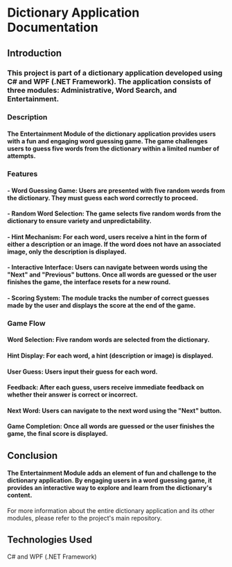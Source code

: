# Dictionary Application Documentation
## Introduction
### This project is part of a dictionary application developed using C# and WPF (.NET Framework). The application consists of three modules: Administrative, Word Search, and Entertainment.

### Description
#### The Entertainment Module of the dictionary application provides users with a fun and engaging word guessing game. The game challenges users to guess five words from the dictionary within a limited number of attempts.

### Features
#### - Word Guessing Game: Users are presented with five random words from the dictionary. They must guess each word correctly to proceed.
#### - Random Word Selection: The game selects five random words from the dictionary to ensure variety and unpredictability.
#### - Hint Mechanism: For each word, users receive a hint in the form of either a description or an image. If the word does not have an associated image, only the description is displayed.
#### - Interactive Interface: Users can navigate between words using the "Next" and "Previous" buttons. Once all words are guessed or the user finishes the game, the interface resets for a new round.
#### - Scoring System: The module tracks the number of correct guesses made by the user and displays the score at the end of the game.
### Game Flow
#### Word Selection: Five random words are selected from the dictionary.
#### Hint Display: For each word, a hint (description or image) is displayed.
#### User Guess: Users input their guess for each word.
#### Feedback: After each guess, users receive immediate feedback on whether their answer is correct or incorrect.
#### Next Word: Users can navigate to the next word using the "Next" button.
#### Game Completion: Once all words are guessed or the user finishes the game, the final score is displayed.
## Conclusion
#### The Entertainment Module adds an element of fun and challenge to the dictionary application. By engaging users in a word guessing game, it provides an interactive way to explore and learn from the dictionary's content.

For more information about the entire dictionary application and its other modules, please refer to the project's main repository.

## Technologies Used
C# and
WPF (.NET Framework)
